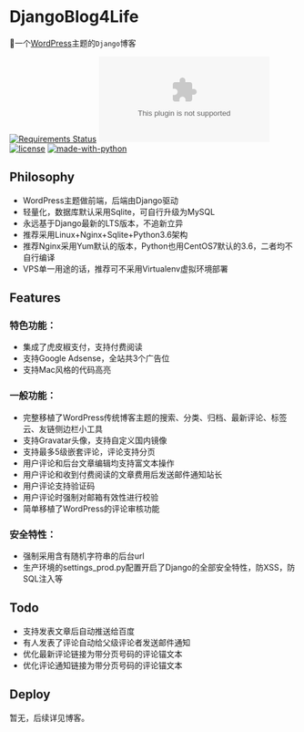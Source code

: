 # DjangoBlog4Life
:snake:一个[WordPress](https://wordpress.org/themes/nisarg/)主题的`Django`博客

[![Requirements Status](https://requires.io/github/supersu097/DjangoBlog4Life/requirements.svg?branch=main)](https://requires.io/github/supersu097/DjangoBlog4Life/requirements/?branch=main)
[![](https://img.shields.io/website-up-down-green-red/http/sharpgan.com)]()
[![license](https://img.shields.io/github/license/supersu097/DjangoBlog4Life.svg)]()
[![made-with-python](https://img.shields.io/badge/Made%20with-Python-1f425f.svg)](https://www.python.org/)
## Philosophy
- WordPress主题做前端，后端由Django驱动
- 轻量化，数据库默认采用Sqlite，可自行升级为MySQL
- 永远基于Django最新的LTS版本，不追新立异
- 推荐采用Linux+Nginx+Sqlite+Python3.6架构
- 推荐Nginx采用Yum默认的版本，Python也用CentOS7默认的3.6，二者均不自行编译
- VPS单一用途的话，推荐可不采用Virtualenv虚拟环境部署

## Features
### 特色功能：
- 集成了虎皮椒支付，支持付费阅读
- 支持Google Adsense，全站共3个广告位
- 支持Mac风格的代码高亮

### 一般功能：
- 完整移植了WordPress传统博客主题的搜索、分类、归档、最新评论、标签云、友链侧边栏小工具
- 支持Gravatar头像，支持自定义国内镜像
- 支持最多5级嵌套评论，评论支持分页
- 用户评论和后台文章编辑均支持富文本操作
- 用户评论和收到付费阅读的文章费用后发送邮件通知站长
- 用户评论支持验证码
- 用户评论时强制对邮箱有效性进行校验
- 简单移植了WordPress的评论审核功能

### 安全特性：
- 强制采用含有随机字符串的后台url
- 生产环境的settings_prod.py配置开启了Django的全部安全特性，防XSS，防SQL注入等

## Todo
- 支持发表文章后自动推送给百度
- 有人发表了评论自动给父级评论者发送邮件通知
- 优化最新评论链接为带分页号码的评论锚文本
- 优化评论通知链接为带分页号码的评论锚文本

## Deploy
暂无，后续详见博客。
